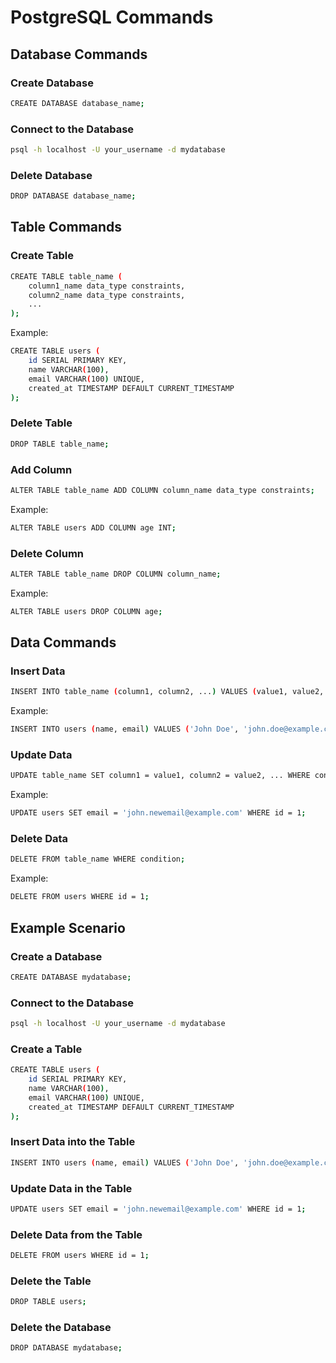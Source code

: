 # PostgreSQL Commands

## Database Commands

### Create Database
```bash
CREATE DATABASE database_name;
```
### Connect to the Database
```bash
psql -h localhost -U your_username -d mydatabase
```

### Delete Database
```bash
DROP DATABASE database_name;
```

## Table Commands

### Create Table
```bash
CREATE TABLE table_name (
    column1_name data_type constraints,
    column2_name data_type constraints,
    ...
);
```
Example:
```bash
CREATE TABLE users (
    id SERIAL PRIMARY KEY,
    name VARCHAR(100),
    email VARCHAR(100) UNIQUE,
    created_at TIMESTAMP DEFAULT CURRENT_TIMESTAMP
);
```

### Delete Table
```bash
DROP TABLE table_name;
```

### Add Column
```bash
ALTER TABLE table_name ADD COLUMN column_name data_type constraints;
```
Example:
```bash
ALTER TABLE users ADD COLUMN age INT;
```

### Delete Column
```bash
ALTER TABLE table_name DROP COLUMN column_name;
```
Example:
```bash
ALTER TABLE users DROP COLUMN age;
```

## Data Commands

### Insert Data
```bash
INSERT INTO table_name (column1, column2, ...) VALUES (value1, value2, ...);
```
Example:
```bash
INSERT INTO users (name, email) VALUES ('John Doe', 'john.doe@example.com');
```

### Update Data
```bash
UPDATE table_name SET column1 = value1, column2 = value2, ... WHERE condition;
```
Example:
```bash
UPDATE users SET email = 'john.newemail@example.com' WHERE id = 1;
```

### Delete Data
```bash
DELETE FROM table_name WHERE condition;
```
Example:
```bash
DELETE FROM users WHERE id = 1;
```

## Example Scenario

### Create a Database
```bash
CREATE DATABASE mydatabase;
```

### Connect to the Database
```bash
psql -h localhost -U your_username -d mydatabase
```

### Create a Table
```bash
CREATE TABLE users (
    id SERIAL PRIMARY KEY,
    name VARCHAR(100),
    email VARCHAR(100) UNIQUE,
    created_at TIMESTAMP DEFAULT CURRENT_TIMESTAMP
);
```

### Insert Data into the Table
```bash
INSERT INTO users (name, email) VALUES ('John Doe', 'john.doe@example.com');
```

### Update Data in the Table
```bash
UPDATE users SET email = 'john.newemail@example.com' WHERE id = 1;
```

### Delete Data from the Table
```bash
DELETE FROM users WHERE id = 1;
```

### Delete the Table
```bash
DROP TABLE users;
```

### Delete the Database
```bash
DROP DATABASE mydatabase;